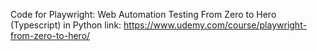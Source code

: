 Code for Playwright: Web Automation Testing From Zero to Hero (Typescript) in Python
link: https://www.udemy.com/course/playwright-from-zero-to-hero/
